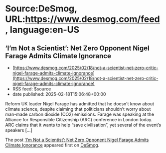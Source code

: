# Source:DeSmog, URL:https://www.desmog.com/feed, language:en-US

## ‘I’m Not a Scientist’: Net Zero Opponent Nigel Farage Admits Climate Ignorance
 - [https://www.desmog.com/2025/02/18/not-a-scientist-net-zero-critic-nigel-farage-admits-climate-ignorance](https://www.desmog.com/2025/02/18/not-a-scientist-net-zero-critic-nigel-farage-admits-climate-ignorance)
 - RSS feed: $source
 - date published: 2025-02-18T15:06:48+00:00

<p>Reform UK leader Nigel Farage has admitted that he doesn’t know about climate science, despite claiming that politicians shouldn’t worry about man-made carbon dioxide (CO2) emissions. Farage was speaking at the Alliance for Responsible Citizenship (ARC) conference in London today. ARC claims that it wants to help “save civilisation”, yet several of the event’s speakers [&#8230;]</p>
<p>The post <a href="https://www.desmog.com/2025/02/18/not-a-scientist-net-zero-critic-nigel-farage-admits-climate-ignorance/" data-wpel-link="internal">‘I’m Not a Scientist’: Net Zero Opponent Nigel Farage Admits Climate Ignorance</a> appeared first on <a href="https://www.desmog.com" data-wpel-link="internal">DeSmog</a>.</p>

